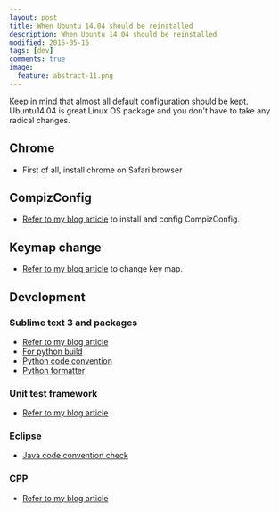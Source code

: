 ```yaml
---
layout: post
title: When Ubuntu 14.04 should be reinstalled
description: When Ubuntu 14.04 should be reinstalled
modified: 2015-05-16
tags: [dev]
comments: true
image:
  feature: abstract-11.png
---
```

Keep in mind that almost all default configuration should be kept. Ubuntu14.04 is great Linux OS package and you don't have to take any radical changes.

## Chrome

- First of all, install chrome on Safari browser

## CompizConfig

- [Refer to my blog article](http://hochulshin.com/tool-ubuntu-winsplit-effect/) to install and config CompizConfig.

## Keymap change

- [Refer to my blog article](http://hochulshin.com/tools-ubuntu-capslock/) to change key map.

## Development

### Sublime text 3 and packages

- [Refer to my blog article](http://hochulshin.com/sublime-text3/)
- [For python build](http://hochulshin.com/sublime-run-python3/)
- [Python code convention](http://hochulshin.com/python-code-convention/)
- [Python formatter](http://hochulshin.com/sublime-python-automatic-formatter/)

### Unit test framework

- [Refer to my blog article](http://hochulshin.com/unittest-cpp-java-python/)

### Eclipse

- [Java code convention check](http://hochulshin.com/java-coding-convention/)

### CPP

- [Refer to my blog article]( http://hochulshin.com/cpp-code-convention/)

